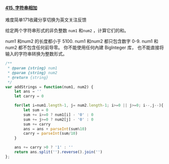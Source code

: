 #### [415. 字符串相加](https://leetcode-cn.com/problems/add-strings/)

难度简单171收藏分享切换为英文关注反馈

给定两个字符串形式的非负整数 `num1` 和`num2` ，计算它们的和。

num1 和num2 的长度都小于 5100.
num1 和num2 都只包含数字 0-9.
num1 和num2 都不包含任何前导零。
你不能使用任何內建 BigInteger 库， 也不能直接将输入的字符串转换为整数形式。

```javascript
/**
 * @param {string} num1
 * @param {string} num2
 * @return {string}
 */
var addStrings = function(num1, num2) {
    let ans = ''
    let carry = 0

    for(let i=num1.length-1, j= num2.length-1; i>=0 || j>=0; i--,j--){
        let sum = 0
        sum += i>=0 ? num1[i] - '0' : 0
        sum += j>=0 ? num2[j] - '0' : 0
        sum += carry
        ans = ans + parseInt(sum%10)
        carry = parseInt(sum/10)
    }

    ans += carry >0 ? '1' : ''
    return ans.split('').reverse().join('')
};
```

